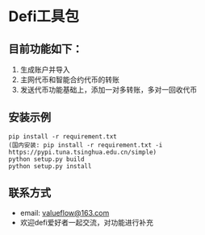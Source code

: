 # Defi工具包
## 目前功能如下：
1. 生成账户并导入
2. 主网代币和智能合约代币的转账
3. 发送代币功能基础上，添加一对多转账，多对一回收代币

## 安装示例
```
pip install -r requirement.txt
(国内安装: pip install -r requirement.txt -i https://pypi.tuna.tsinghua.edu.cn/simple)
python setup.py build
python setup.py install
```

## 联系方式

* email: valueflow@163.com
* 欢迎defi爱好者一起交流，对功能进行补充